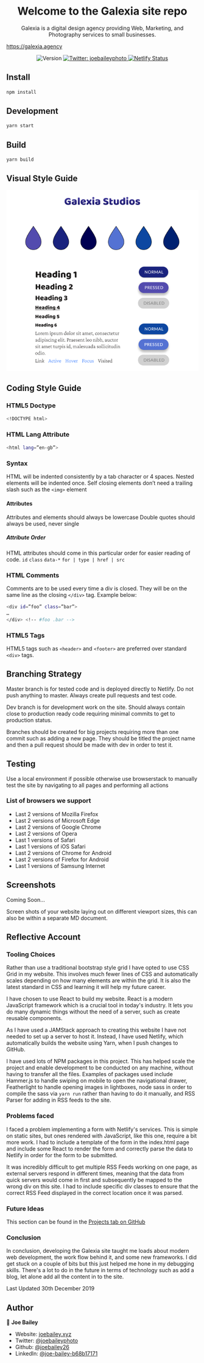 <h1 align="center">Welcome to the Galexia site repo</h1>
<p align="center">Galexia is a digital design agency providing Web, Marketing, and Photography services to small businesses.</p>
<a align="center" href="https://galexia.agency">https://galexia.agency</a>
<p align="center">
  <img alt="Version" src="https://img.shields.io/badge/version-1-blue.svg?cacheSeconds=2592000" />
  <a href="https://twitter.com/joebaileyphoto" target="_blank">
    <img alt="Twitter: joebaileyphoto" src="https://img.shields.io/twitter/follow/joebaileyphoto.svg?style=social" />
  </a>
  <a href="https://app.netlify.com/sites/confident-mcclintock-f9c36a/deploys">
    <img alt="Netlify Status" src="https://api.netlify.com/api/v1/badges/ad4a4bf0-3059-4dfa-b925-425598963742/deploy-status">
  </a>
</p>

## Install

```sh
npm install
```

## Development

```sh
yarn start
```

## Build

```sh
yarn build
```

## Visual Style Guide

![Style Guide](docs/img/Frame.png)

## Coding Style Guide

### HTML5 Doctype

```sh
<!DOCTYPE html>
```

### HTML Lang Attribute

```sh
<html lang=”en-gb”>
```

### Syntax

HTML will be indented consistently by a tab character or 4 spaces.
Nested elements will be indented once.
Self closing elements don’t need a trailing slash such as the ```<img>``` element

#### Attributes

Attributes and elements should always be lowercase
Double quotes should always be used, never single

##### Attribute Order

HTML attributes should come in this particular order for easier reading of code.
```id```
```class```
```data-*```
```for | type | href | src```

### HTML Comments

Comments are to be used every time a div is closed. They will be on the same line as the closing ```</div>``` tag. Example below:

```sh
<div id=”foo” class=”bar”>
…
</div> <!-- #foo .bar -->
```

### HTML5 Tags

HTML5 tags such as ```<header>``` and ```<footer>``` are preferred over standard ```<div>``` tags.

## Branching Strategy

Master branch is for tested code and is deployed directly to Netlify. Do not push anything to master. Always create pull requests and test code.

Dev branch is for development work on the site. Should always contain close to production ready code requiring minimal commits to get to production status.

Branches should be created for big projects requiring more than one commit such as adding a new page. They should be titled the project name and then a pull request should be made with dev in order to test it.

## Testing

Use a local environment if possible otherwise use browserstack to manually test the site by navigating to all pages and performing all actions

### List of browsers we support

* Last 2 versions of Mozilla Firefox
* Last 2 versions of Microsoft Edge
* Last 2 versions of Google Chrome
* Last 2 versions of Opera
* Last 1 versions of Safari
* Last 1 versions of iOS Safari
* Last 2 versions of Chrome for Android
* Last 2 versions of Firefox for Android
* Last 1 versions of Samsung Internet

## Screenshots

Coming Soon...

Screen shots of your website laying out on different viewport sizes, this can also be within a separate MD document.

## Reflective Account

### Tooling Choices

Rather than use a traditional bootstrap style grid I have opted to use CSS Grid in my website. This involves much fewer lines of CSS and automatically scales depending on how many elements are within the grid. It is also the latest standard in CSS and learning it will help my future career.

I have chosen to use React to build my website. React is a modern JavaScript framework which is a crucial tool in today's industry. It lets you do many dynamic things without the need of a server, such as create reusable components.

As I have used a JAMStack approach to creating this website I have not needed to set up a server to host it. Instead, I have used Netlify, which automatically builds the website using Yarn, when I push changes to GitHub.

I have used lots of NPM packages in this project. This has helped scale the project and enable development to be conducted on any machine, without having to transfer all the files. Examples of packages used include Hammer.js to handle swiping on mobile to open the navigational drawer, Featherlight to handle opening images in lightboxes, node sass in order to compile the sass via ```yarn run``` rather than having to do it manually, and RSS Parser for adding in RSS feeds to the site.

### Problems faced

I faced a problem implementing a form with Netlify's services. This is simple on static sites, but ones rendered with JavaScript, like this one, require a bit more work. I had to include a template of the form in the index.html page and include some React to render the form and correctly parse the data to Netlify in order for the form to be submitted.

It was incredibly difficult to get multiple RSS Feeds working on one page, as external servers respond in different times, meaning that the data from quick servers would come in first and subsequently be mapped to the wrong div on this site. I had to include specific div classes to ensure that the correct RSS Feed displayed in the correct location once it was parsed.

### Future Ideas

This section can be found in the [Projects tab on GitHub](https://github.com/joebailey26/Galexia/projects/1)

### Conclusion

In conclusion, developing the Galexia site taught me loads about modern web development, the work flow behind it, and some new frameworks. I did get stuck on a couple of bits but this just helped me hone in my debugging skills. There's a lot to do in the future in terms of technology such as add a blog, let alone add all the content in to the site.

Last Updated 30th December 2019

## Author

👤 **Joe Bailey**

* Website: [joebailey.xyz](joebailey.xyz)
* Twitter: [@joebaileyphoto](https://twitter.com/joebaileyphoto)
* Github: [@joebailey26](https://github.com/joebailey26)
* LinkedIn: [@joe-bailey-b68b17171](https://linkedin.com/in/joe-bailey-b68b17171)
